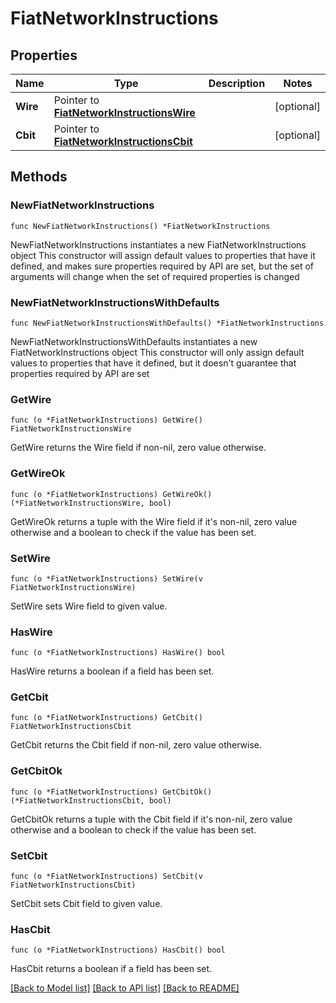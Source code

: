 # FiatNetworkInstructions

## Properties

Name | Type | Description | Notes
------------ | ------------- | ------------- | -------------
**Wire** | Pointer to [**FiatNetworkInstructionsWire**](FiatNetworkInstructionsWire.md) |  | [optional] 
**Cbit** | Pointer to [**FiatNetworkInstructionsCbit**](FiatNetworkInstructionsCbit.md) |  | [optional] 

## Methods

### NewFiatNetworkInstructions

`func NewFiatNetworkInstructions() *FiatNetworkInstructions`

NewFiatNetworkInstructions instantiates a new FiatNetworkInstructions object
This constructor will assign default values to properties that have it defined,
and makes sure properties required by API are set, but the set of arguments
will change when the set of required properties is changed

### NewFiatNetworkInstructionsWithDefaults

`func NewFiatNetworkInstructionsWithDefaults() *FiatNetworkInstructions`

NewFiatNetworkInstructionsWithDefaults instantiates a new FiatNetworkInstructions object
This constructor will only assign default values to properties that have it defined,
but it doesn't guarantee that properties required by API are set

### GetWire

`func (o *FiatNetworkInstructions) GetWire() FiatNetworkInstructionsWire`

GetWire returns the Wire field if non-nil, zero value otherwise.

### GetWireOk

`func (o *FiatNetworkInstructions) GetWireOk() (*FiatNetworkInstructionsWire, bool)`

GetWireOk returns a tuple with the Wire field if it's non-nil, zero value otherwise
and a boolean to check if the value has been set.

### SetWire

`func (o *FiatNetworkInstructions) SetWire(v FiatNetworkInstructionsWire)`

SetWire sets Wire field to given value.

### HasWire

`func (o *FiatNetworkInstructions) HasWire() bool`

HasWire returns a boolean if a field has been set.

### GetCbit

`func (o *FiatNetworkInstructions) GetCbit() FiatNetworkInstructionsCbit`

GetCbit returns the Cbit field if non-nil, zero value otherwise.

### GetCbitOk

`func (o *FiatNetworkInstructions) GetCbitOk() (*FiatNetworkInstructionsCbit, bool)`

GetCbitOk returns a tuple with the Cbit field if it's non-nil, zero value otherwise
and a boolean to check if the value has been set.

### SetCbit

`func (o *FiatNetworkInstructions) SetCbit(v FiatNetworkInstructionsCbit)`

SetCbit sets Cbit field to given value.

### HasCbit

`func (o *FiatNetworkInstructions) HasCbit() bool`

HasCbit returns a boolean if a field has been set.


[[Back to Model list]](../README.md#documentation-for-models) [[Back to API list]](../README.md#documentation-for-api-endpoints) [[Back to README]](../README.md)


